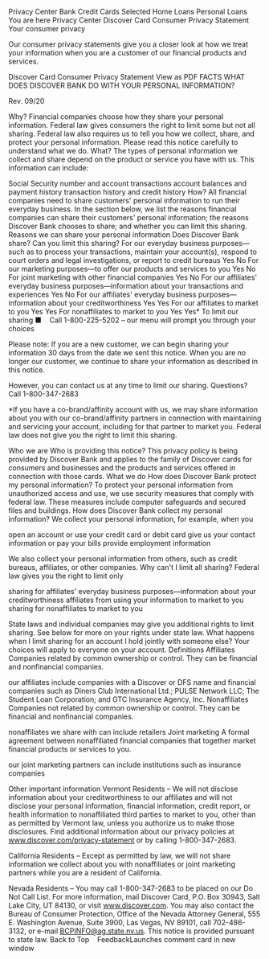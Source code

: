 Privacy Center
Bank
Credit Cards Selected
Home Loans
Personal Loans
You are here
Privacy Center
Discover Card Consumer Privacy Statement
Your consumer privacy

Our consumer privacy statements give you a closer look at how we treat your information when you are a customer of our financial products and services.



Discover Card Consumer Privacy Statement
View as PDF
FACTS
WHAT DOES DISCOVER BANK
DO WITH YOUR PERSONAL INFORMATION?

Rev. 09/20

Why?
Financial companies choose how they share your personal information. Federal law gives consumers the right to limit some but not all sharing. Federal law also requires us to tell you how we collect, share, and protect your personal information. Please read this notice carefully to understand what we do.
What?
The types of personal information we collect and share depend on the product or service you have with us. This information can include:


Social Security number and account transactions
account balances and payment history
transaction history and credit history
How?
All financial companies need to share customers' personal information to run their everyday business. In the section below, we list the reasons financial companies can share their customers' personal information; the reasons Discover Bank chooses to share; and whether you can limit this sharing.
Reasons we can share your personal information
Does Discover Bank share?
Can you limit this sharing?
For our everyday business purposes—such as to process your transactions, maintain your account(s), respond to court orders and legal investigations, or report to credit bureaus
Yes
No
For our marketing purposes—to offer our products and services to you
Yes
No
For joint marketing with other financial companies
Yes
No
For our affiliates' everyday business purposes—information about your transactions and experiences
Yes
No
For our affiliates' everyday business purposes—information about your creditworthiness
Yes
Yes
For our affiliates to market to you
Yes
Yes
For nonaffiliates to market to you
Yes
Yes*
To limit our sharing
■    Call 1-800-225-5202 – our menu will prompt you through your choices

Please note:
If you are a new customer, we can begin sharing your information 30 days from the date we sent this notice. When you are no longer our customer, we continue to share your information as described in this notice.

However, you can contact us at any time to limit our sharing.
Questions?
Call 1-800-347-2683

*If you have a co-brand/affinity account with us, we may share information about you with our co-brand/affinity partners in connection with maintaining and servicing your account, including for that partner to market you. Federal law does not give you the right to limit this sharing.

Who we are
Who is providing this notice?
This privacy policy is being provided by Discover Bank and applies to the family of Discover cards for consumers and businesses and the products and services offered in connection with those cards.
What we do
How does Discover Bank protect my personal information?
To protect your personal information from unauthorized access and use, we use security measures that comply with federal law. These measures include computer safeguards and secured files and buildings.
How does Discover Bank collect my personal information?
We collect your personal information, for example, when you


open an account or use your credit card or debit card
give us your contact information or pay your bills
provide employment information

We also collect your personal information from others, such as credit bureaus, affiliates, or other companies.
Why can't I limit all sharing?
Federal law gives you the right to limit only


sharing for affiliates' everyday business purposes—information about your creditworthiness
affiliates from using your information to market to you
sharing for nonaffiliates to market to you

State laws and individual companies may give you additional rights to limit sharing. See below for more on your rights under state law.
What happens when I limit sharing for an account I hold jointly with someone else?
Your choices will apply to everyone on your account.
Definitions
Affiliates
Companies related by common ownership or control. They can be financial and nonfinancial companies.


our affiliates include companies with a Discover or DFS name and financial companies such as Diners Club International Ltd.; PULSE Network LLC; The Student Loan Corporation; and GTC Insurance Agency, Inc.
Nonaffiliates
Companies not related by common ownership or control. They can be financial and nonfinancial companies.


nonaffiliates we share with can include retailers
Joint marketing
A formal agreement between nonaffiliated financial companies that together market financial products or services to you.


our joint marketing partners can include institutions such as insurance companies


Other important information
Vermont Residents – We will not disclose information about your creditworthiness to our affiliates and will not disclose your personal information, financial information, credit report, or health information to nonaffiliated third parties to market to you, other than as permitted by Vermont law, unless you authorize us to make those disclosures. Find additional information about our privacy policies at www.discover.com/privacy-statement or by calling 1-800-347-2683.

California Residents – Except as permitted by law, we will not share information we collect about you with nonaffiliates or joint marketing partners while you are a resident of California.

Nevada Residents – You may call 1-800-347-2683 to be placed on our Do Not Call List. For more information, mail Discover Card, P.O. Box 30943, Salt Lake City, UT 84130, or visit www.discover.com. You may also contact the Bureau of Consumer Protection, Office of the Nevada Attorney General, 555 E. Washington Avenue, Suite 3900, Las Vegas, NV 89101, call 702-486-3132, or e-mail BCPINFO@ag.state.nv.us. This notice is provided pursuant to state law.
Back to Top
  
FeedbackLaunches comment card in new window